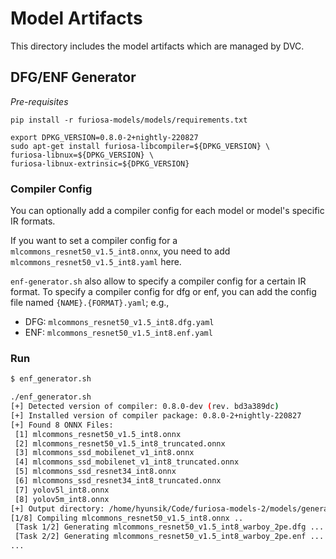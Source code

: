 # Model Artifacts

This directory includes the model artifacts which are managed by DVC.

## DFG/ENF Generator
*Pre-requisites*
```
pip install -r furiosa-models/models/requirements.txt

export DPKG_VERSION=0.8.0-2+nightly-220827
sudo apt-get install furiosa-libcompiler=${DPKG_VERSION} \
furiosa-libnux=${DPKG_VERSION} \
furiosa-libnux-extrinsic=${DPKG_VERSION}
```   

### Compiler Config
You can optionally add a compiler config for each model or model's specific IR formats.

If you want to set a compiler config for a `mlcommons_resnet50_v1.5_int8.onnx`, 
you need to add `mlcommons_resnet50_v1.5_int8.yaml` here.

`enf-generator.sh` also allow to specify a compiler config for a certain IR format.
To specify a compiler config for dfg or enf, you can add the config file named `{NAME}.{FORMAT}.yaml`; e.g.,
* DFG: `mlcommons_resnet50_v1.5_int8.dfg.yaml`
* ENF: `mlcommons_resnet50_v1.5_int8.enf.yaml`

### Run
```sh 
$ enf_generator.sh

./enf_generator.sh 
[+] Detected version of compiler: 0.8.0-dev (rev. bd3a389dc)
[+] Installed version of compiler package: 0.8.0-2+nightly-220827
[+] Found 8 ONNX Files:
 [1] mlcommons_resnet50_v1.5_int8.onnx
 [2] mlcommons_resnet50_v1.5_int8_truncated.onnx
 [3] mlcommons_ssd_mobilenet_v1_int8.onnx
 [4] mlcommons_ssd_mobilenet_v1_int8_truncated.onnx
 [5] mlcommons_ssd_resnet34_int8.onnx
 [6] mlcommons_ssd_resnet34_int8_truncated.onnx
 [7] yolov5l_int8.onnx
 [8] yolov5m_int8.onnx
[+] Output directory: /home/hyunsik/Code/furiosa-models-2/models/generated/0.8.0-dev_bd3a389dc
[1/8] Compiling mlcommons_resnet50_v1.5_int8.onnx ..
 [Task 1/2] Generating mlcommons_resnet50_v1.5_int8_warboy_2pe.dfg ... (Skipped)
 [Task 2/2] Generating mlcommons_resnet50_v1.5_int8_warboy_2pe.enf ... (Skipped)
...
```
